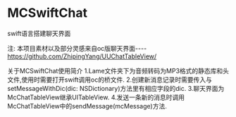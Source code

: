 # MCSwiftChat
swift语言搭建聊天界面

注: 本项目素材以及部分灵感来自oc版聊天界面----https://github.com/ZhipingYang/UUChatTableView/

关于MCSwiftChat使用简介
1.Lame文件夹下为音频转码为MP3格式的静态库和头文件,使用时需要打开swift调用oc的桥文件.
2.创建新消息记录时需要传入与setMessageWithDic(dic: NSDictionary)方法里有相应字段的dic.
3.聊天界面为McChatTableView继承UITableView.
4.发送一条新的消息时调用McChatTableView中的sendMessage(mcMessage)方法.

        
